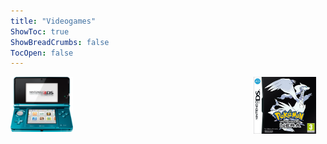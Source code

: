 ```yaml
---
title: "Videogames"
ShowToc: true
ShowBreadCrumbs: false
TocOpen: false
---
```


<div style="float: left; margin-right: 15px">
<img src="/n3ds.png" alt="Nintendo 3DS" width="100"/></div>
    <p align="left"></p>

<div style="float: right; margin-right: 15px">
<img src="/pkmn_nero.jpg" alt="Pokèmon versione Nera" width="100"/></div>
    <p align="left"></p>